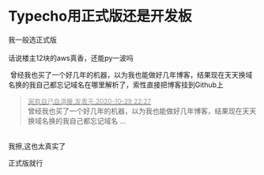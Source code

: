 # Typecho用正式版还是开发板


我一般选正式版<br />
<br />
话说楼主12块的aws真香，还能py一波吗

<img src="static/image/smiley/yct/007.gif" smilieid="46" border="0" alt="" /> 曾经我也买了一个好几年的机器，以为我也能做好几年博客，结果现在天天换域名换的我自己都忘记域名在哪里解析了，索性直接把博客挂到Github上<img id="aimg_vsK0N" onclick="zoom(this, this.src, 0, 0, 0)" class="zoom" src="https://cdn.jsdelivr.net/gh/hishis/forum-master/public/images/patch.gif" onmouseover="img_onmouseoverfunc(this)" onload="thumbImg(this)" border="0" alt="" />

<div class="quote"><blockquote><font size="2"><a href="https://www.hostloc.com/forum.php?mod=redirect&amp;goto=findpost&amp;pid=9372157&amp;ptid=759873" target="_blank"><font color="#999999">家有自己自温暖 发表于 2020-10-29 22:27</font></a></font><br />
曾经我也买了一个好几年的机器，以为我也能做好几年博客，结果现在天天换域名换的我自己都忘记域名 ...</blockquote></div><br />
我擦,这也太真实了

正式版就行 
